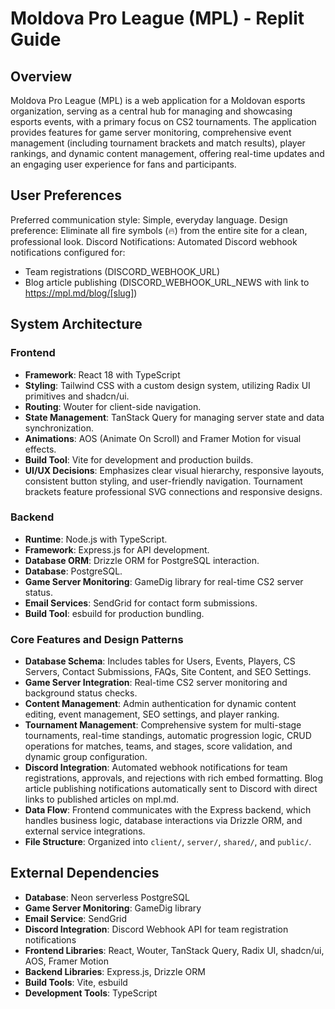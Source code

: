 # Moldova Pro League (MPL) - Replit Guide

## Overview
Moldova Pro League (MPL) is a web application for a Moldovan esports organization, serving as a central hub for managing and showcasing esports events, with a primary focus on CS2 tournaments. The application provides features for game server monitoring, comprehensive event management (including tournament brackets and match results), player rankings, and dynamic content management, offering real-time updates and an engaging user experience for fans and participants.

## User Preferences
Preferred communication style: Simple, everyday language.
Design preference: Eliminate all fire symbols (🔥) from the entire site for a clean, professional look.
Discord Notifications: Automated Discord webhook notifications configured for:
- Team registrations (DISCORD_WEBHOOK_URL)
- Blog article publishing (DISCORD_WEBHOOK_URL_NEWS with link to https://mpl.md/blog/[slug])

## System Architecture

### Frontend
- **Framework**: React 18 with TypeScript
- **Styling**: Tailwind CSS with a custom design system, utilizing Radix UI primitives and shadcn/ui.
- **Routing**: Wouter for client-side navigation.
- **State Management**: TanStack Query for managing server state and data synchronization.
- **Animations**: AOS (Animate On Scroll) and Framer Motion for visual effects.
- **Build Tool**: Vite for development and production builds.
- **UI/UX Decisions**: Emphasizes clear visual hierarchy, responsive layouts, consistent button styling, and user-friendly navigation. Tournament brackets feature professional SVG connections and responsive designs.

### Backend
- **Runtime**: Node.js with TypeScript.
- **Framework**: Express.js for API development.
- **Database ORM**: Drizzle ORM for PostgreSQL interaction.
- **Database**: PostgreSQL.
- **Game Server Monitoring**: GameDig library for real-time CS2 server status.
- **Email Services**: SendGrid for contact form submissions.
- **Build Tool**: esbuild for production bundling.

### Core Features and Design Patterns
- **Database Schema**: Includes tables for Users, Events, Players, CS Servers, Contact Submissions, FAQs, Site Content, and SEO Settings.
- **Game Server Integration**: Real-time CS2 server monitoring and background status checks.
- **Content Management**: Admin authentication for dynamic content editing, event management, SEO settings, and player ranking.
- **Tournament Management**: Comprehensive system for multi-stage tournaments, real-time standings, automatic progression logic, CRUD operations for matches, teams, and stages, score validation, and dynamic group configuration.
- **Discord Integration**: Automated webhook notifications for team registrations, approvals, and rejections with rich embed formatting. Blog article publishing notifications automatically sent to Discord with direct links to published articles on mpl.md.
- **Data Flow**: Frontend communicates with the Express backend, which handles business logic, database interactions via Drizzle ORM, and external service integrations.
- **File Structure**: Organized into `client/`, `server/`, `shared/`, and `public/`.

## External Dependencies

- **Database**: Neon serverless PostgreSQL
- **Game Server Monitoring**: GameDig library
- **Email Service**: SendGrid
- **Discord Integration**: Discord Webhook API for team registration notifications
- **Frontend Libraries**: React, Wouter, TanStack Query, Radix UI, shadcn/ui, AOS, Framer Motion
- **Backend Libraries**: Express.js, Drizzle ORM
- **Build Tools**: Vite, esbuild
- **Development Tools**: TypeScript